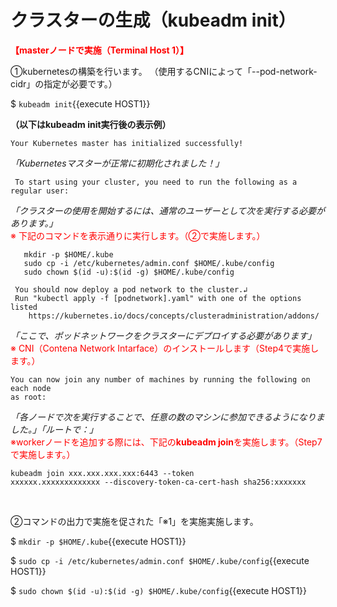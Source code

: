 # クラスターの生成（kubeadm init）
**<span style="color: red; ">【masterノードで実施（Terminal Host 1）】</span>**  

①kubernetesの構築を行います。
（使用するCNIによって「--pod-network-cidr」の指定が必要です。）  

$ `kubeadm init`{{execute HOST1}}  

**（以下はkubeadm init実行後の表示例）**
```
Your Kubernetes master has initialized successfully!
```
*「Kubernetesマスターが正常に初期化されました！」*  
```
 To start using your cluster, you need to run the following as a regular user:
 ```
 *「クラスターの使用を開始するには、通常のユーザーとして次を実行する必要があります。」*  
<span style="color: red; ">※ 下記のコマンドを表示通りに実行します。（②で実施します。）</span>
 ```
    mkdir -p $HOME/.kube
    sudo cp -i /etc/kubernetes/admin.conf $HOME/.kube/config
    sudo chown $(id -u):$(id -g) $HOME/.kube/config
```
  
```
 You should now deploy a pod network to the cluster.↲
 Run "kubectl apply -f [podnetwork].yaml" with one of the options listed
    https://kubernetes.io/docs/concepts/clusteradministration/addons/
```
*「ここで、ポッドネットワークをクラスターにデプロイする必要があります」*   
<span style="color: red; ">※ CNI（Contena Network Intarface）のインストールします（Step4で実施します。）</span>  
```
You can now join any number of machines by running the following on each node
as root:
```
*「各ノードで次を実行することで、任意の数のマシンに参加できるようになりました。」「ルートで：」*  
<span style="color: red; ">※workerノードを追加する際には、下記の**kubeadm join**を実施します。（Step7で実施します。）</span>  
```
kubeadm join xxx.xxx.xxx.xxx:6443 --token
xxxxxx.xxxxxxxxxxxxx --discovery-token-ca-cert-hash sha256:xxxxxxx
```  
<br>

②コマンドの出力で実施を促された「※1」を実施実施します。   

$ `mkdir -p $HOME/.kube`{{execute HOST1}}  

$ `sudo cp -i /etc/kubernetes/admin.conf $HOME/.kube/config`{{execute HOST1}}  

$ `sudo chown $(id -u):$(id -g) $HOME/.kube/config`{{execute HOST1}}  

